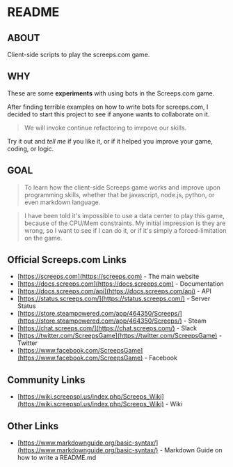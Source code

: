 # README

## ABOUT
Client-side scripts to play the screeps.com game.

## WHY
These are some **experiments** with using bots in the Screeps.com game.

After finding terrible examples on how to write bots for screeps.com, I decided to start this project to see if anyone wants to collaborate on it.

>We will invoke continue refactoring to imrpove our skills.

Try it out and *tell me* if you like it, or if it helped you improve your game, coding, or logic.

## GOAL
>To learn how the client-side Screeps game works and improve upon programming skills, whether that be javascript, node.js, python, or even markdown language.

>I have been told it's impossible to use a data center to play this game, because of the CPU/Mem constraints.  My initial impression is they are wrong, so I want to see if I can do it, or if it's simply a forced-limitation on the game.

## Official Screeps.com Links
- [https://screeps.com](https://screeps.com) - The main website
- [https://docs.screeps.com](https://docs.screeps.com) - Documentation
- [https://docs.screeps.com/api](https://docs.screeps.com/api) - API
- [https://status.screeps.com/](https://status.screeps.com/) - Server Status
- [https://store.steampowered.com/app/464350/Screeps/](https://store.steampowered.com/app/464350/Screeps/) - Steam
- [https://chat.screeps.com/](https://chat.screeps.com/) - Slack
- [https://twitter.com/ScreepsGame](https://twitter.com/ScreepsGame) - Twitter
- [https://www.facebook.com/ScreepsGame](https://www.facebook.com/ScreepsGame) - Facebook

## Community Links
- [https://wiki.screepspl.us/index.php/Screeps_Wiki](https://wiki.screepspl.us/index.php/Screeps_Wiki) - Wiki

## Other Links
- [https://www.markdownguide.org/basic-syntax/](https://www.markdownguide.org/basic-syntax/) - Markdown Guide on how to write a README.md
